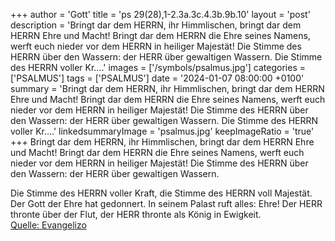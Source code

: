 +++
author = 'Gott'
title = 'ps 29(28),1-2.3a.3c.4.3b.9b.10'
layout = 'post'
description = 'Bringt dar dem HERRN, ihr Himmlischen, bringt dar dem HERRN Ehre und Macht! Bringt dar dem HERRN die Ehre seines Namens, werft euch nieder vor dem HERRN in heiliger Majestät!  Die Stimme des HERRN über den Wassern: der HERR über gewaltigen Wassern.  Die Stimme des HERRN voller Kr....'
images = ['/symbols/psalmus.jpg']
categories = ['PSALMUS']
tags = ['PSALMUS']
date = '2024-01-07 08:00:00 +0100'
summary = 'Bringt dar dem HERRN, ihr Himmlischen, bringt dar dem HERRN Ehre und Macht! Bringt dar dem HERRN die Ehre seines Namens, werft euch nieder vor dem HERRN in heiliger Majestät!  Die Stimme des HERRN über den Wassern: der HERR über gewaltigen Wassern.  Die Stimme des HERRN voller Kr....'
linkedsummaryImage = 'psalmus.jpg'
keepImageRatio = 'true'
+++
Bringt dar dem HERRN, ihr Himmlischen, bringt dar dem HERRN Ehre und Macht!
Bringt dar dem HERRN die Ehre seines Namens, werft euch nieder vor dem HERRN in heiliger Majestät! 
Die Stimme des HERRN über den Wassern:
der HERR über gewaltigen Wassern.

Die Stimme des HERRN voller Kraft, die Stimme des HERRN voll Majestät.<!--more--> 
Der Gott der Ehre hat gedonnert. 
In seinem Palast ruft alles: Ehre!
Der HERR thronte über der Flut, der HERR thronte als König in Ewigkeit.<br> [Quelle: Evangelizo](https://evangeliumtagfuertag.org/DE/gospel)